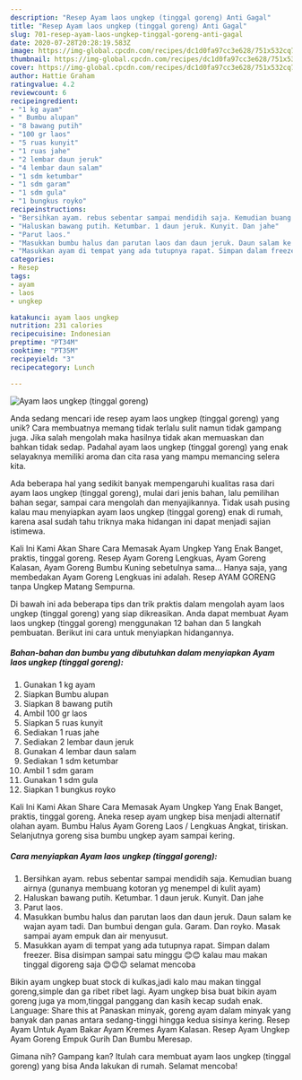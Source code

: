 ```yaml
---
description: "Resep Ayam laos ungkep (tinggal goreng) Anti Gagal"
title: "Resep Ayam laos ungkep (tinggal goreng) Anti Gagal"
slug: 701-resep-ayam-laos-ungkep-tinggal-goreng-anti-gagal
date: 2020-07-28T20:28:19.583Z
image: https://img-global.cpcdn.com/recipes/dc1d0fa97cc3e628/751x532cq70/ayam-laos-ungkep-tinggal-goreng-foto-resep-utama.jpg
thumbnail: https://img-global.cpcdn.com/recipes/dc1d0fa97cc3e628/751x532cq70/ayam-laos-ungkep-tinggal-goreng-foto-resep-utama.jpg
cover: https://img-global.cpcdn.com/recipes/dc1d0fa97cc3e628/751x532cq70/ayam-laos-ungkep-tinggal-goreng-foto-resep-utama.jpg
author: Hattie Graham
ratingvalue: 4.2
reviewcount: 6
recipeingredient:
- "1 kg ayam"
- " Bumbu alupan"
- "8 bawang putih"
- "100 gr laos"
- "5 ruas kunyit"
- "1 ruas jahe"
- "2 lembar daun jeruk"
- "4 lembar daun salam"
- "1 sdm ketumbar"
- "1 sdm garam"
- "1 sdm gula"
- "1 bungkus royko"
recipeinstructions:
- "Bersihkan ayam. rebus sebentar sampai mendidih saja. Kemudian buang airnya (gunanya membuang kotoran yg menempel di kulit ayam)"
- "Haluskan bawang putih. Ketumbar. 1 daun jeruk. Kunyit. Dan jahe"
- "Parut laos."
- "Masukkan bumbu halus dan parutan laos dan daun jeruk. Daun salam ke wajan ayam tadi. Dan bumbui dengan gula. Garam. Dan royko. Masak sampai ayam empuk dan air menyusut."
- "Masukkan ayam di tempat yang ada tutupnya rapat. Simpan dalam freezer. Bisa disimpan sampai satu minggu 😊😊 kalau mau makan tinggal digoreng saja 😊😊😊 selamat mencoba"
categories:
- Resep
tags:
- ayam
- laos
- ungkep

katakunci: ayam laos ungkep 
nutrition: 231 calories
recipecuisine: Indonesian
preptime: "PT34M"
cooktime: "PT35M"
recipeyield: "3"
recipecategory: Lunch

---
```



![Ayam laos ungkep (tinggal goreng)](https://img-global.cpcdn.com/recipes/dc1d0fa97cc3e628/751x532cq70/ayam-laos-ungkep-tinggal-goreng-foto-resep-utama.jpg)

Anda sedang mencari ide resep ayam laos ungkep (tinggal goreng) yang unik? Cara membuatnya memang tidak terlalu sulit namun tidak gampang juga. Jika salah mengolah maka hasilnya tidak akan memuaskan dan bahkan tidak sedap. Padahal ayam laos ungkep (tinggal goreng) yang enak selayaknya memiliki aroma dan cita rasa yang mampu memancing selera kita.

Ada beberapa hal yang sedikit banyak mempengaruhi kualitas rasa dari ayam laos ungkep (tinggal goreng), mulai dari jenis bahan, lalu pemilihan bahan segar, sampai cara mengolah dan menyajikannya. Tidak usah pusing kalau mau menyiapkan ayam laos ungkep (tinggal goreng) enak di rumah, karena asal sudah tahu triknya maka hidangan ini dapat menjadi sajian istimewa.

Kali Ini Kami Akan Share Cara Memasak Ayam Ungkep Yang Enak Banget, praktis, tinggal goreng. Resep Ayam Goreng Lengkuas, Ayam Goreng Kalasan, Ayam Goreng Bumbu Kuning sebetulnya sama… Hanya saja, yang membedakan Ayam Goreng Lengkuas ini adalah. Resep AYAM GORENG tanpa Ungkep Matang Sempurna.


Di bawah ini ada beberapa tips dan trik praktis dalam mengolah ayam laos ungkep (tinggal goreng) yang siap dikreasikan. Anda dapat membuat Ayam laos ungkep (tinggal goreng) menggunakan 12 bahan dan 5 langkah pembuatan. Berikut ini cara untuk menyiapkan hidangannya.

<!--inarticleads1-->

##### Bahan-bahan dan bumbu yang dibutuhkan dalam menyiapkan Ayam laos ungkep (tinggal goreng):

1. Gunakan 1 kg ayam
1. Siapkan  Bumbu alupan
1. Siapkan 8 bawang putih
1. Ambil 100 gr laos
1. Siapkan 5 ruas kunyit
1. Sediakan 1 ruas jahe
1. Sediakan 2 lembar daun jeruk
1. Gunakan 4 lembar daun salam
1. Sediakan 1 sdm ketumbar
1. Ambil 1 sdm garam
1. Gunakan 1 sdm gula
1. Siapkan 1 bungkus royko


Kali Ini Kami Akan Share Cara Memasak Ayam Ungkep Yang Enak Banget, praktis, tinggal goreng. Aneka resep ayam ungkep bisa menjadi alternatif olahan ayam. Bumbu Halus Ayam Goreng Laos / Lengkuas Angkat, tiriskan. Selanjutnya goreng sisa bumbu ungkep ayam sampai kering. 

<!--inarticleads2-->

##### Cara menyiapkan Ayam laos ungkep (tinggal goreng):

1. Bersihkan ayam. rebus sebentar sampai mendidih saja. Kemudian buang airnya (gunanya membuang kotoran yg menempel di kulit ayam)
1. Haluskan bawang putih. Ketumbar. 1 daun jeruk. Kunyit. Dan jahe
1. Parut laos.
1. Masukkan bumbu halus dan parutan laos dan daun jeruk. Daun salam ke wajan ayam tadi. Dan bumbui dengan gula. Garam. Dan royko. Masak sampai ayam empuk dan air menyusut.
1. Masukkan ayam di tempat yang ada tutupnya rapat. Simpan dalam freezer. Bisa disimpan sampai satu minggu 😊😊 kalau mau makan tinggal digoreng saja 😊😊😊 selamat mencoba


Bikin ayam ungkep buat stock di kulkas,jadi kalo mau makan tinggal goreng,simple dan ga ribet ribet lagi. Ayam ungkep bisa buat bikin ayam goreng juga ya mom,tinggal panggang dan kasih kecap sudah enak. Language: Share this at Panaskan minyak, goreng ayam dalam minyak yang banyak dan panas antara sedang-tinggi hingga kedua sisinya kering. Resep Ayam Untuk Ayam Bakar Ayam Kremes Ayam Kalasan. Resep Ayam Ungkep Ayam Goreng Empuk Gurih Dan Bumbu Meresap. 

Gimana nih? Gampang kan? Itulah cara membuat ayam laos ungkep (tinggal goreng) yang bisa Anda lakukan di rumah. Selamat mencoba!
